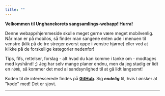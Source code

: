 ```yaml
---
title: ""
---
```

**Velkommen til Unghanekorets sangsamlings-webapp! Hurra!**

Denne webapp/hjemmeside skulle meget gerne være meget mobilvenlig. Når man er på mobilos, så finder man sangene enten ude i menuen til venstre (klik på de tre streger øverst oppe i venstre hjørne) eller ved at klikke på de forskellige kategorier nedenfor!

Tips, fifs, rettelser, forslag - alt hvad du kan komme i tanke om - modtages med kyshånd! ;) Jeg har selv mange planer endnu, men da jeg stadig er lidt en `n00b`, så kommer det med al sandsynlighed til at gå lidt langsomt!

Koden til de interesserede findes på **[GitHub](https://github.com/jacobvenborg/unghanekorets-sangsamling)**. Sig ***endelig*** til, hvis I ønsker at "kode" med! Det er sjovt.

---